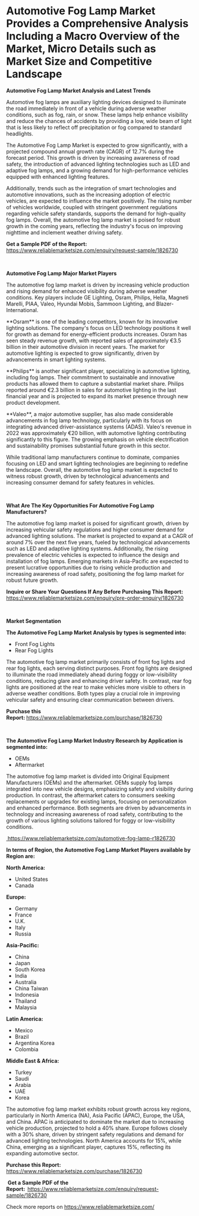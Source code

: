 <p><h1>Automotive Fog Lamp Market Provides a Comprehensive Analysis Including a Macro Overview of the Market, Micro Details such as Market Size and Competitive Landscape</h1></p><p><strong>Automotive Fog Lamp Market Analysis and Latest Trends</strong></p>
<p><p>Automotive fog lamps are auxiliary lighting devices designed to illuminate the road immediately in front of a vehicle during adverse weather conditions, such as fog, rain, or snow. These lamps help enhance visibility and reduce the chances of accidents by providing a low, wide beam of light that is less likely to reflect off precipitation or fog compared to standard headlights.</p><p>The Automotive Fog Lamp Market is expected to grow significantly, with a projected compound annual growth rate (CAGR) of 12.7% during the forecast period. This growth is driven by increasing awareness of road safety, the introduction of advanced lighting technologies such as LED and adaptive fog lamps, and a growing demand for high-performance vehicles equipped with enhanced lighting features. </p><p>Additionally, trends such as the integration of smart technologies and automotive innovations, such as the increasing adoption of electric vehicles, are expected to influence the market positively. The rising number of vehicles worldwide, coupled with stringent government regulations regarding vehicle safety standards, supports the demand for high-quality fog lamps. Overall, the automotive fog lamp market is poised for robust growth in the coming years, reflecting the industry's focus on improving nighttime and inclement weather driving safety.</p></p>
<p><strong>Get a Sample PDF of the Report:&nbsp;</strong> <a href="https://www.reliablemarketsize.com/enquiry/request-sample/1826730?utm_campaign=3509&utm_medium=2&utm_source=Github&utm_content=ia&utm_term=31032025&utm_id=automotive-fog-lamp">https://www.reliablemarketsize.com/enquiry/request-sample/1826730</a></p>
<p>&nbsp;</p>
<p><strong>Automotive Fog Lamp Major Market Players</strong></p>
<p><p>The automotive fog lamp market is driven by increasing vehicle production and rising demand for enhanced visibility during adverse weather conditions. Key players include GE Lighting, Osram, Philips, Hella, Magneti Marelli, PIAA, Valeo, Hyundai Mobis, Sammoon Lighting, and Blazer-International.</p><p>**Osram** is one of the leading competitors, known for its innovative lighting solutions. The company's focus on LED technology positions it well for growth as demand for energy-efficient products increases. Osram has seen steady revenue growth, with reported sales of approximately €3.5 billion in their automotive division in recent years. The market for automotive lighting is expected to grow significantly, driven by advancements in smart lighting systems.</p><p>**Philips** is another significant player, specializing in automotive lighting, including fog lamps. Their commitment to sustainable and innovative products has allowed them to capture a substantial market share. Philips reported around €2.3 billion in sales for automotive lighting in the last financial year and is projected to expand its market presence through new product development.</p><p>**Valeo**, a major automotive supplier, has also made considerable advancements in fog lamp technology, particularly with its focus on integrating advanced driver-assistance systems (ADAS). Valeo's revenue in 2022 was approximately €20 billion, with automotive lighting contributing significantly to this figure. The growing emphasis on vehicle electrification and sustainability promises substantial future growth in this sector.</p><p>While traditional lamp manufacturers continue to dominate, companies focusing on LED and smart lighting technologies are beginning to redefine the landscape. Overall, the automotive fog lamp market is expected to witness robust growth, driven by technological advancements and increasing consumer demand for safety features in vehicles.</p></p>
<p>&nbsp;</p>
<p><strong>What Are The Key Opportunities For Automotive Fog Lamp Manufacturers?</strong></p>
<p><p>The automotive fog lamp market is poised for significant growth, driven by increasing vehicular safety regulations and higher consumer demand for advanced lighting solutions. The market is projected to expand at a CAGR of around 7% over the next five years, fueled by technological advancements such as LED and adaptive lighting systems. Additionally, the rising prevalence of electric vehicles is expected to influence the design and installation of fog lamps. Emerging markets in Asia-Pacific are expected to present lucrative opportunities due to rising vehicle production and increasing awareness of road safety, positioning the fog lamp market for robust future growth.</p></p>
<p><strong>Inquire or Share Your Questions If Any Before Purchasing This Report:</strong> <a href="https://www.reliablemarketsize.com/enquiry/pre-order-enquiry/1826730?utm_campaign=3509&utm_medium=2&utm_source=Github&utm_content=ia&utm_term=31032025&utm_id=automotive-fog-lamp">https://www.reliablemarketsize.com/enquiry/pre-order-enquiry/1826730</a></p>
<p>&nbsp;</p>
<p><strong>Market Segmentation</strong></p>
<p><strong>The Automotive Fog Lamp Market Analysis by types is segmented into:</strong></p>
<p><ul><li>Front Fog Lights</li><li>Rear Fog Lights</li></ul></p>
<p><p>The automotive fog lamp market primarily consists of front fog lights and rear fog lights, each serving distinct purposes. Front fog lights are designed to illuminate the road immediately ahead during foggy or low-visibility conditions, reducing glare and enhancing driver safety. In contrast, rear fog lights are positioned at the rear to make vehicles more visible to others in adverse weather conditions. Both types play a crucial role in improving vehicular safety and ensuring clear communication between drivers.</p></p>
<p><strong>Purchase this Report:&nbsp;</strong><a href="https://www.reliablemarketsize.com/purchase/1826730?utm_campaign=3509&utm_medium=2&utm_source=Github&utm_content=ia&utm_term=31032025&utm_id=automotive-fog-lamp">https://www.reliablemarketsize.com/purchase/1826730</a></p>
<p>&nbsp;</p>
<p><strong>The Automotive Fog Lamp Market Industry Research by Application is segmented into:</strong></p>
<p><ul><li>OEMs</li><li>Aftermarket</li></ul></p>
<p><p>The automotive fog lamp market is divided into Original Equipment Manufacturers (OEMs) and the aftermarket. OEMs supply fog lamps integrated into new vehicle designs, emphasizing safety and visibility during production. In contrast, the aftermarket caters to consumers seeking replacements or upgrades for existing lamps, focusing on personalization and enhanced performance. Both segments are driven by advancements in technology and increasing awareness of road safety, contributing to the growth of various lighting solutions tailored for foggy or low-visibility conditions.</p></p>
<p><a href="https://www.reliablemarketsize.com/automotive-fog-lamp-r1826730?utm_campaign=3509&utm_medium=2&utm_source=Github&utm_content=ia&utm_term=31032025&utm_id=automotive-fog-lamp">&nbsp;https://www.reliablemarketsize.com/automotive-fog-lamp-r1826730</a></p>
<p><strong>In terms of Region, the Automotive Fog Lamp Market Players available by Region are:</strong></p>
<p>
    <p> <strong> North America: </strong>
        <ul>
            <li>United States</li>
            <li>Canada</li>
        </ul>
        </p> 
    <p> <strong> Europe: </strong>
        <ul>
            <li>Germany</li>
            <li>France</li>
            <li>U.K.</li>
            <li>Italy</li>
            <li>Russia</li>
        </ul>
        </p> 
    <p> <strong> Asia-Pacific: </strong>
        <ul>
            <li>China</li>
            <li>Japan</li>
            <li>South Korea</li>
            <li>India</li>
            <li>Australia</li>
            <li>China Taiwan</li>
            <li>Indonesia</li>
            <li>Thailand</li>
            <li>Malaysia</li>
        </ul>
        </p> 
    <p> <strong> Latin America: </strong>
        <ul>
            <li>Mexico</li>
            <li>Brazil</li>
            <li>Argentina Korea</li>
            <li>Colombia</li>
        </ul>
        </p> 
    <p> <strong> Middle East & Africa: </strong>
        <ul>
            <li>Turkey</li>
            <li>Saudi</li>
            <li>Arabia</li>
            <li>UAE</li>
            <li>Korea</li>
        </ul>
    </p>
    </p>
<p><p>The automotive fog lamp market exhibits robust growth across key regions, particularly in North America (NA), Asia Pacific (APAC), Europe, the USA, and China. APAC is anticipated to dominate the market due to increasing vehicle production, projected to hold a 40% share. Europe follows closely with a 30% share, driven by stringent safety regulations and demand for advanced lighting technologies. North America accounts for 15%, while China, emerging as a significant player, captures 15%, reflecting its expanding automotive sector.</p></p>
<p><strong>Purchase this Report: </strong><a href="https://www.reliablemarketsize.com/purchase/1826730?utm_campaign=3509&utm_medium=2&utm_source=Github&utm_content=ia&utm_term=31032025&utm_id=automotive-fog-lamp">https://www.reliablemarketsize.com/purchase/1826730</a></p>
<p>&nbsp;<strong>Get a Sample PDF of the Report:&nbsp;&nbsp;</strong><a href="https://www.reliablemarketsize.com/enquiry/request-sample/1826730?utm_campaign=3509&utm_medium=2&utm_source=Github&utm_content=ia&utm_term=31032025&utm_id=automotive-fog-lamp">https://www.reliablemarketsize.com/enquiry/request-sample/1826730</a></p>
<p><strong></strong></p>
<p>Check more reports on <a href="https://www.reliablemarketsize.com/?utm_campaign=3509&utm_medium=2&utm_source=Github&utm_content=ia&utm_term=31032025&utm_id=automotive-fog-lamp">https://www.reliablemarketsize.com/</a></p>